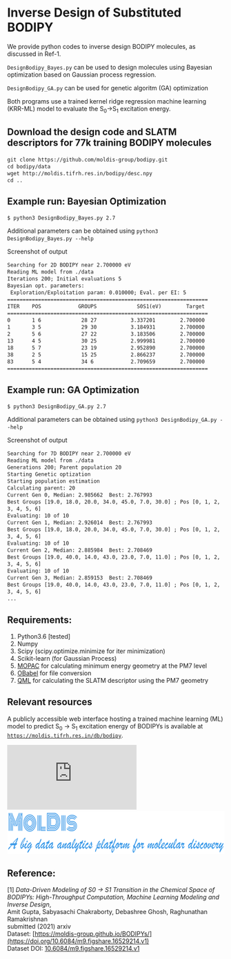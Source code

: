 Inverse Design of Substituted BODIPY
======================================
We provide python codes to inverse design BODIPY molecules, as discussed in Ref-1. 

`DesignBodipy_Bayes.py` can be used to design molecules using Bayesian optimization based on Gaussian process regression.

`DesignBodipy_GA.py` can be used for genetic algoritm (GA) optimization

Both programs use a trained kernel ridge regression machine learning (KRR-ML) model to evaluate the S<sub>0</sub>&#8594;S<sub>1</sub> excitation energy.

## Download the design code and SLATM descriptors for 77k training BODIPY molecules

```
git clone https://github.com/moldis-group/bodipy.git
cd bodipy/data
wget http://moldis.tifrh.res.in/bodipy/desc.npy
cd ..
```

## Example run: Bayesian Optimization

```
$ python3 DesignBodipy_Bayes.py 2.7
```

Additional parameters can be obtained using `python3 DesignBodipy_Bayes.py --help`     

Screenshot of output
```
Searching for 2D BODIPY near 2.700000 eV
Reading ML model from ./data
Iterations 200; Initial evaluations 5
Bayesian opt. parameters:
 Exploration/Exploitation param: 0.010000; Eval. per EI: 5
=================================================================
ITER    POS            GROUPS             S0S1(eV)        Target
=================================================================
0       1 6             28 27           3.337201        2.700000
1       3 5             29 30           3.184931        2.700000
2       5 6             27 22           3.183506        2.700000
13      4 5             30 25           2.999981        2.700000
18      5 7             23 19           2.952890        2.700000
38      2 5             15 25           2.866237        2.700000
83      5 4             34 6            2.709659        2.700000
=================================================================
```


## Example run: GA Optimization
```
$ python3 DesignBodipy_GA.py 2.7
```

Additional parameters can be obtained using `python3 DesignBodipy_GA.py --help`       


Screenshot of output
```
Searching for 7D BODIPY near 2.700000 eV
Reading ML model from ./data
Generations 200; Parent population 20
Starting Genetic optization
Starting population estimation
Calculating parent: 20   
Current Gen 0, Median: 2.985662  Best: 2.767993
Best Groups [19.0, 18.0, 20.0, 34.0, 45.0, 7.0, 30.0] ; Pos [0, 1, 2, 3, 4, 5, 6]
Evaluating: 10 of 10   
Current Gen 1, Median: 2.926014  Best: 2.767993
Best Groups [19.0, 18.0, 20.0, 34.0, 45.0, 7.0, 30.0] ; Pos [0, 1, 2, 3, 4, 5, 6]
Evaluating: 10 of 10   
Current Gen 2, Median: 2.885984  Best: 2.708469
Best Groups [19.0, 40.0, 14.0, 43.0, 23.0, 7.0, 11.0] ; Pos [0, 1, 2, 3, 4, 5, 6]
Evaluating: 10 of 10   
Current Gen 3, Median: 2.859153  Best: 2.708469
Best Groups [19.0, 40.0, 14.0, 43.0, 23.0, 7.0, 11.0] ; Pos [0, 1, 2, 3, 4, 5, 6]
...

```


## Requirements:
1. Python3.6 [tested]
2. Numpy
3. Scipy (scipy.optimize.minimize for iter minimization)
4. Scikit-learn (for Gaussian Process)
5. [MOPAC](http://openmopac.net/) for calculating minimum energy geometry at the PM7 level
6. [OBabel](http://openbabel.org/wiki/Main_Page) for file conversion
7. [QML](https://www.qmlcode.org/) for calculating the SLATM descriptor using the PM7 geometry

## Relevant resources
A publicly accessible web interface hosting a trained machine learning (ML) model to predict S<sub>0</sub>  → S<sub>1</sub> excitation energy of BODIPYs is available at [`https://moldis.tifrh.res.in/db/bodipy`](https://moldis.tifrh.res.in/db/bodipy).  


![](https://moldis.tifrh.res.in/index.html)
<a href="https://moldis.tifrh.res.in/index.html">
<img src="MolDis.png"  height="100">
</a>



## Reference:
[1] _Data-Driven Modeling of S0 -> S1 Transition in the Chemical Space of BODIPYs: High-Throughput Computation, Machine Learning Modeling and Inverse Design_,       
    Amit Gupta, Sabyasachi Chakraborty, Debashree Ghosh, Raghunathan Ramakrishnan                
    submitted (2021) arxiv                  
    Dataset: [https://moldis-group.github.io/BODIPYs/](https://doi.org/10.6084/m9.figshare.16529214.v1)      
    Dataset DOI: [10.6084/m9.figshare.16529214.v1](https://doi.org/10.6084/m9.figshare.16529214.v1)        


